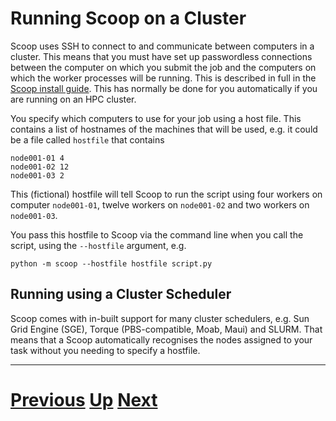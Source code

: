 # Running Scoop on a Cluster

Scoop uses SSH to connect to and communicate between computers in a cluster.
This means that you must have set up passwordless connections between the 
computer on which you submit the job and the computers on which the worker
processes will be running. This is described in full in the 
[Scoop install guide](http://scoop.readthedocs.org/en/latest/install.html#remote-usage).
This has normally be done for you automatically if you are running on an
HPC cluster.

You specify which computers to use for your job using a host file. This
contains a list of hostnames of the machines that will be used, e.g.
it could be a file called `hostfile` that contains

```
node001-01 4
node001-02 12
node001-03 2
```

This (fictional) hostfile will tell Scoop to run the script using
four workers on computer `node001-01`, twelve workers on `node001-02`
and two workers on `node001-03`.

You pass this hostfile to Scoop via the command line when you call
the script, using the `--hostfile` argument, e.g.

```
python -m scoop --hostfile hostfile script.py
```

## Running using a Cluster Scheduler

Scoop comes with in-built support for many cluster schedulers, e.g.
Sun Grid Engine (SGE), Torque (PBS-compatible, Moab, Maui) and SLURM. 
That means that a Scoop automatically recognises the nodes assigned to your task
without you needing to specify a hostfile.

***

# [Previous](mapreduce_part3.md) [Up](part3.md) [Next](whatnext.md)

